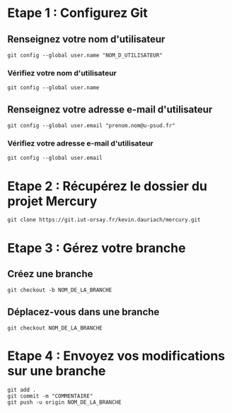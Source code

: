 # Etape 1 : Configurez Git

## Renseignez votre nom d'utilisateur
```
git config --global user.name "NOM_D_UTILISATEUR"
```

### V&eacute;rifiez votre nom d'utilisateur
```
git config --global user.name
```

## Renseignez votre adresse e-mail d'utilisateur
```
git config --global user.email "prenom.nom@u-psud.fr"
```

### V&eacute;rifiez votre adresse e-mail d'utilisateur
```
git config --global user.email
```

# Etape 2 : R&eacute;cup&eacute;rez le dossier du projet Mercury
```
git clone https://git.iut-orsay.fr/kevin.dauriach/mercury.git
```

# Etape 3 : G&eacute;rez votre branche

## Cr&eacute;ez une branche
```
git checkout -b NOM_DE_LA_BRANCHE
```

## D&eacute;placez-vous dans une branche
```
git checkout NOM_DE_LA_BRANCHE
```

# Etape 4 : Envoyez vos modifications sur une branche
```
git add .
git commit -m "COMMENTAIRE"
git push -u origin NOM_DE_LA_BRANCHE
```
